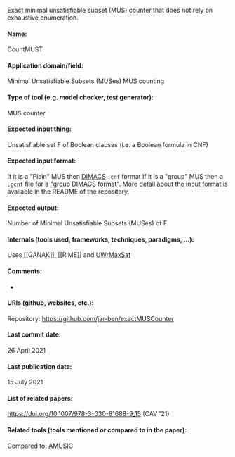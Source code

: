 Exact minimal unsatisfiable subset (MUS) counter that does not rely on exhaustive enumeration.

#### Name:
CountMUST

#### Application domain/field:
Minimal Unsatisfiable Subsets (MUSes)
MUS counting

#### Type of tool (e.g. model checker, test generator):
MUS counter

#### Expected input thing:
Unsatisfiable set F of Boolean clauses (i.e. a Boolean formula in CNF)

#### Expected input format:
If it is a "Plain" MUS then [DIMACS](DIMACS.md) `.cnf` format
If it is a "group" MUS then a `.gcnf` file for a "group DIMACS format". 
More detail about the input format is available in the README of the repository.

#### Expected output:
Number of Minimal Unsatisfiable Subsets (MUSes) of F.

#### Internals (tools used, frameworks, techniques, paradigms, ...):
Uses [[GANAK]], [[RIME]] and [UWrMaxSat](UWrMaxSat.md)

#### Comments:
-

#### URIs (github, websites, etc.):
Repository: https://github.com/jar-ben/exactMUSCounter

#### Last commit date:
26 April 2021

#### Last publication date:
15 July 2021

#### List of related papers:
https://doi.org/10.1007/978-3-030-81688-9_15 (CAV '21)

#### Related tools (tools mentioned or compared to in the paper):
Compared to: [AMUSIC](AMUSIC.md)
